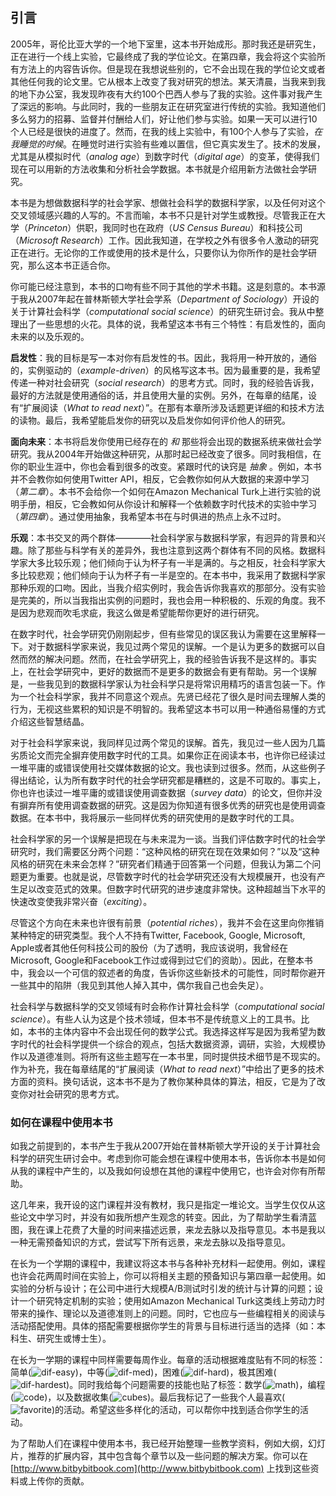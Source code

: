 ## 引言
2005年，哥伦比亚大学的一个地下室里，这本书开始成形。那时我还是研究生，正在进行一个线上实验，它最终成了我的学位论文。在第四章，我会将这个实验所有方法上的内容告诉你。但是现在我想说些别的，它不会出现在我的学位论文或者其他任何我的论文里。它从根本上改变了我对研究的想法。某天清晨，当我来到我的地下办公室，我发现昨夜有大约100个巴西人参与了我的实验。这件事对我产生了深远的影响。与此同时，我的一些朋友正在研究室进行传统的实验。我知道他们多么努力的招募、监督并付酬给人们，好让他们参与实验。如果一天可以进行10个人已经是很快的进度了。然而，在我的线上实验中，有100个人参与了实验，*在我睡觉的时候*。在睡觉时进行实验有些难以置信，但它真实发生了。技术的发展，尤其是从模拟时代（*analog age*）到数字时代（*digital age*）的变革，使得我们现在可以用新的方法收集和分析社会学数据。本书就是介绍用新方法做社会学研究。

本书是为想做数据科学的社会学家、想做社会科学的数据科学家，以及任何对这个交叉领域感兴趣的人写的。不言而喻，本书不只是针对学生或教授。尽管我正在大学（*Princeton*）供职，我同时也在政府（*US Census Bureau*）和科技公司（*Microsoft Research*）工作。因此我知道，在学校之外有很多令人激动的研究正在进行。无论你的工作或使用的技术是什么，只要你认为你所作的是社会学研究，那么这本书正适合你。

你可能已经注意到，本书的口吻有些不同于其他的学术书籍。这是刻意的。本书源于我从2007年起在普林斯顿大学社会学系（*Department of Sociology*）开设的关于计算社会科学（*computational social science*）的研究生研讨会。我从中整理出了一些思想的火花。具体的说，我希望这本书有三个特性：有启发性的，面向未来的以及乐观的。

**启发性**：我的目标是写一本对你有启发性的书。因此，我将用一种开放的，通俗的，实例驱动的（*example-driven*）的风格写这本书。因为最重要的是，我希望传递一种对社会研究（*social research*）的思考方式。同时，我的经验告诉我，最好的方法就是使用通俗的话，并且使用大量的实例。另外，在每章的结尾，设有“扩展阅读（*What to read next*）”。在那有本章所涉及话题更详细的和技术方法的读物。最后，我希望能启发你的研究以及启发你如何评价他人的研究。

**面向未来**：本书将启发你使用已经存在的 *和* 那些将会出现的数据系统来做社会学研究。我从2004年开始做这种研究，从那时起已经改变了很多。同时我相信，在你的职业生涯中，你也会看到很多的改变。紧跟时代的诀窍是 *抽象* 。例如，本书并不会教你如何使用Twitter API，相反，它会教你如何从大数据的来源中学习（*第二章*）。本书不会给你一个如何在Amazon Mechanical Turk上进行实验的说明手册，相反，它会教如何从你设计和解释一个依赖数字时代技术的实验中学习（*第四章*）。通过使用抽象，我希望本书在与时俱进的热点上永不过时。

**乐观**：本书交叉的两个群体————社会科学家与数据科学家，有迥异的背景和兴趣。除了那些与科学有关的差异外，我也注意到这两个群体有不同的风格。数据科学家大多比较乐观；他们倾向于认为杯子有一半是满的。与之相反，社会科学家大多比较悲观；他们倾向于认为杯子有一半是空的。在本书中，我采用了数据科学家那种乐观的口吻。因此，当我介绍实例时，我会告诉你我喜欢的那部分。没有实验是完美的，所以当我指出实例的问题时，我也会用一种积极的、乐观的角度。我不是因为悲观而吹毛求疵，我这么做是希望能帮你更好的进行研究。

在数字时代，社会学研究仍刚刚起步，但有些常见的误区我认为需要在这里解释一下。对于数据科学家来说，我见过两个常见的误解。一个是认为更多的数据可以自然而然的解决问题。然而，在社会学研究上，我的经验告诉我不是这样的。事实上，在社会学研究中，更好的数据而不是更多的数据会有更有帮助。另一个误解是，一些我见到的数据科学家认为社会科学只是将常识用精巧的语言包装一下。作为一个社会科学家，我并不同意这个观点。先贤已经花了很久是时间去理解人类的行为，无视这些累积的知识是不明智的。我希望这本书可以用一种通俗易懂的方式介绍这些智慧结晶。

对于社会科学家来说，我同样见过两个常见的误解。首先，我见过一些人因为几篇劣质论文而完全摒弃使用数字时代的工具。如果你正在阅读本书，也许你已经读过一堆平庸的或错误使用社交媒体数据的论文。我也读到过很多。然而，从这些例子得出结论，认为所有数字时代的社会学研究都是糟糕的，这是不可取的。事实上，你也许也读过一堆平庸的或错误使用调查数据（*survey data*）的论文，但你并没有摒弃所有使用调查数据的研究。这是因为你知道有很多优秀的研究也是使用调查数据。在本书中，我将展示一些同样优秀的研究使用的是数字时代的工具。

社会科学家的另一个误解是把现在与未来混为一谈。当我们评估数字时代的社会学研究时，我们需要区分两个问题：“这种风格的研究在现在效果如何？”以及“这种风格的研究在未来会怎样？”研究者们精通于回答第一个问题，但我认为第二个问题更为重要。也就是说，尽管数字时代的社会学研究还没有大规模展开，也没有产生足以改变范式的效果。但数字时代研究的进步速度非常快。这种超越当下水平的快速改变使我非常兴奋（*exciting*）。

尽管这个方向在未来也许很有前景（*potential riches*），我并不会在这里向你推销某种特定的研究类型。我个人不持有Twitter, Facebook, Google, Microsoft, Apple或者其他任何科技公司的股份（为了透明，我应该说明，我曾经在Microsoft, Google和Facebook工作过或得到过它们的资助）。因此，在整本书中，我会以一个可信的叙述者的角度，告诉你这些新技术的可能性，同时帮你避开一些其中的陷阱（我见到其他人掉入其中，偶尔我自己也会失足）。

社会科学与数据科学的交叉领域有时会称作计算社会科学（*computational social science*）。有些人认为这是个技术领域，但本书不是传统意义上的工具书。比如，本书的主体内容中不会出现任何的数学公式。我选择这样写是因为我希望为数字时代的社会科学提供一个综合的观点，包括大数据资源，调研，实验，大规模协作以及道德准则。将所有这些主题写在一本书里，同时提供技术细节是不现实的。作为补充，我在每章结尾的“扩展阅读（*What to read next*）”中给出了更多的技术方面的资料。换句话说，这本书不是为了教你某种具体的算法，相反，它是为了改变你对社会研究的思考方式。

### 如何在课程中使用本书

如我之前提到的，本书产生于我从2007开始在普林斯顿大学开设的关于计算社会科学的研究生研讨会中。考虑到你可能会想在课程中使用本书，告诉你本书是如何从我的课程中产生的，以及我如何设想在其他的课程中使用它，也许会对你有所帮助。

这几年来，我开设的这门课程并没有教材，我只是指定一堆论文。当学生仅仅从这些论文中学习时，并没有如我所想产生观念的转变。因此，为了帮助学生看清蓝图，我在课上花费了大量的时间来描述远景，来龙去脉以及指导意见。本书是我以一种无需预备知识的方式，尝试写下所有远景，来龙去脉以及指导意见。

在长为一个学期的课程中，我建议将这本书与各种补充材料一起使用。例如，课程也许会花两周时间在实验上，你可以将相关主题的预备知识与第四章一起使用。如实验的分析与设计；在公司中进行大规模A/B测试时引发的统计与计算的问题；设计一个研究特定机制的实验；使用如Amazon Mechanical Turk这类线上劳动力时带来的操作、理论以及道德准则上的问题。同时，它也应与一些编程相关的阅读与活动搭配使用。具体的搭配需要根据你学生的背景与目标进行适当的选择（如：本科生、研究生或博士生）。

在长为一学期的课程中同样需要每周作业。每章的活动根据难度贴有不同的标签：简单(![dif-easy][dif-easy])，中等(![dif-med][dif-med])，困难(![dif-hard][dif-hard])，极其困难(![dif-hardest][dif-hardest])。同时我给每个问题需要的技能也贴了标签：数学(![math][math])，编程(![code][code])，以及数据收集(![cubes][cubes])。最后我标记了一些我个人最喜欢(![favorite][favorite])的活动。希望这些多样化的活动，可以帮你中找到适合你学生的活动。

为了帮助人们在课程中使用本书，我已经开始整理一些教学资料，例如大纲，幻灯片，推荐的扩展内容，其中包含每个章节以及一些问题的解决方案。你可以在 [http://www.bitbybitbook.com](http://www.bitbybitbook.com) 上找到这些资料或上传你的贡献。

[dif-easy]: https://www.bitbybitbook.com/figures/icons/dif-easy.svg
[dif-med]: https://www.bitbybitbook.com/figures/icons/dif-med.svg
[dif-hard]: https://www.bitbybitbook.com/figures/icons/dif-hard.svg
[dif-hardest]: https://www.bitbybitbook.com/figures/icons/dif-hardest.svg
[math]: https://www.bitbybitbook.com/figures/icons/math.svg
[code]: https://www.bitbybitbook.com/figures/icons/code.svg
[cubes]: https://www.bitbybitbook.com/figures/icons/cubes.svg
[favorite]: https://www.bitbybitbook.com/figures/icons/favorite.svg

